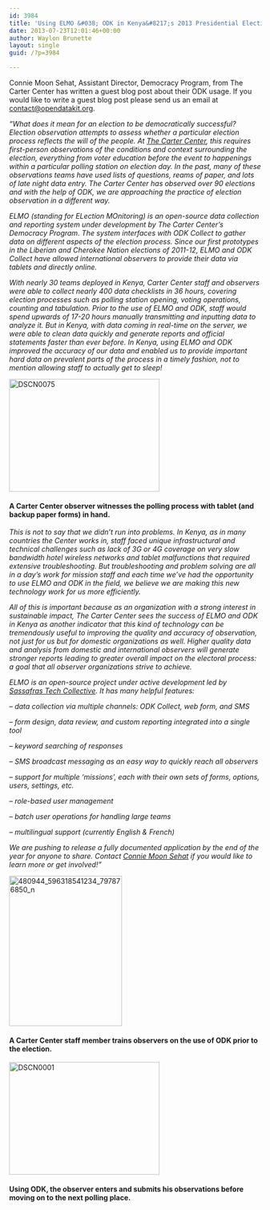 ```yaml
---
id: 3984
title: 'Using ELMO &#038; ODK in Kenya&#8217;s 2013 Presidential Elections'
date: 2013-07-23T12:01:46+00:00
author: Waylon Brunette
layout: single
guid: /?p=3984

---
```

Connie Moon Sehat, Assistant Director, Democracy Program, from The Carter Center has written a guest blog post about their ODK usage. If you would like to write a guest blog post please send us an email at <contact@opendatakit.org>.

_“What does it mean for an election to be democratically successful? Election observation attempts to assess whether a particular election process reflects the will of the people. At [The Carter Center](http://www.cartercenter.org), this requires first-person observations of the conditions and context surrounding the election, everything from voter education before the event to happenings within a particular polling station on election day. In the past, many of these observations teams have used lists of questions, reams of paper, and lots of late night data entry. The Carter Center has observed over 90 elections and with the help of ODK, we are approaching the practice of election observation in a different way._

_ELMO (standing for ELection MOnitoring) is an open-source data collection and reporting system under development by The Carter Center&#8217;s Democracy Program. The system interfaces with ODK Collect to gather data on different aspects of the election process. Since our first prototypes in the Liberian and Cherokee Nation elections of 2011-12, ELMO and ODK Collect have allowed international observers to provide their data via tablets and directly online._

_With nearly 30 teams deployed in Kenya, Carter Center staff and observers were able to collect nearly 400 data checklists in 36 hours, covering election processes such as polling station opening, voting operations, counting and tabulation. Prior to the use of ELMO and ODK, staff would spend upwards of 17-20 hours manually transmitting and inputting data to analyze it. But in Kenya, with data coming in real-time on the server, we were able to clean data quickly and generate reports and official statements faster than ever before. In Kenya, using ELMO and ODK improved the accuracy of our data and enabled us to provide important hard data on prevalent parts of the process in a timely fashion, not to mention allowing staff to actually get to sleep!_

[<img class="alignnone size-medium wp-image-3992" alt="DSCN0075" src="/assets/wp-content/uploads/2013/07/DSCN0075-300x225.jpg" width="300" height="225" srcset="/assets/wp-content/uploads/2013/07/DSCN0075-300x225.jpg 300w, /assets/wp-content/uploads/2013/07/DSCN0075-768x576.jpg 768w, /assets/wp-content/uploads/2013/07/DSCN0075-1024x768.jpg 1024w" sizes="(max-width: 300px) 100vw, 300px" />](/assets/wp-content/uploads/2013/07/DSCN0075.jpg)

#### A Carter Center observer witnesses the polling process with tablet (and backup paper forms) in hand.

_This is not to say that we didn&#8217;t run into problems. In Kenya, as in many countries the Center works in, staff faced unique infrastructural and technical challenges such as lack of 3G or 4G coverage on very slow bandwidth hotel wireless networks and tablet malfunctions that required extensive troubleshooting. But troubleshooting and problem solving are all in a day’s work for mission staff and each time we’ve had the opportunity to use ELMO and ODK in the field, we believe we are making this new technology work for us more efficiently._

_All of this is important because as an organization with a strong interest in sustainable impact, The Carter Center sees the success of ELMO and ODK in Kenya as another indicator that this kind of technology can be tremendously useful to improving the quality and accuracy of observation, not just for us but for domestic organizations as well. Higher quality data and analysis from domestic and international observers will generate stronger reports leading to greater overall impact on the electoral process: a goal that all observer organizations strive to achieve._

_ELMO is an open-source project under active development led by [Sassafras Tech Collective](http://www.sassafrastech.com/). It has many helpful features:_

_&#8211; data collection via multiple channels: ODK Collect, web form, and SMS_
  
 _&#8211; form design, data review, and custom reporting integrated into a single tool_
  
 _&#8211; keyword searching of responses_
  
 _&#8211; SMS broadcast messaging as an easy way to quickly reach all observers_
  
 _&#8211; support for multiple &#8216;missions&#8217;, each with their own sets of forms, options, users, settings, etc._
  
 _&#8211; role-based user management_
  
 _&#8211; batch user operations for handling large teams_
  
 _&#8211; multilingual support (currently English & French)_

_We are pushing to release a fully documented application by the end of the year for anyone to share. Contact [Connie Moon Sehat](mailto:connie.moon.sehat@emory.edu) if you would like to learn more or get involved!”_

[<img class="alignnone size-medium wp-image-3990" alt="480944_596318541234_797876850_n" src="/assets/wp-content/uploads/2013/07/480944_596318541234_797876850_n-225x300.jpg" width="225" height="300" srcset="/assets/wp-content/uploads/2013/07/480944_596318541234_797876850_n-225x300.jpg 225w, /assets/wp-content/uploads/2013/07/480944_596318541234_797876850_n.jpg 720w" sizes="(max-width: 225px) 100vw, 225px" />](/assets/wp-content/uploads/2013/07/480944_596318541234_797876850_n.jpg)

#### A Carter Center staff member trains observers on the use of ODK prior to the election.

[<img class="alignnone size-medium wp-image-3991" alt="DSCN0001" src="/assets/wp-content/uploads/2013/07/DSCN0001-300x225.jpg" width="300" height="225" srcset="/assets/wp-content/uploads/2013/07/DSCN0001-300x225.jpg 300w, /assets/wp-content/uploads/2013/07/DSCN0001-768x576.jpg 768w, /assets/wp-content/uploads/2013/07/DSCN0001-1024x768.jpg 1024w" sizes="(max-width: 300px) 100vw, 300px" />](/assets/wp-content/uploads/2013/07/DSCN0001.jpg)

#### Using ODK, the observer enters and submits his observations before moving on to the next polling place.
